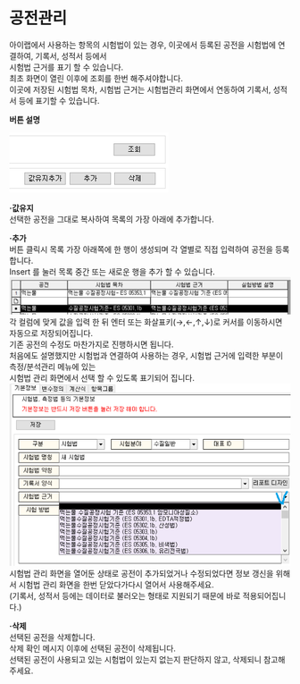 # 공전관리

아이랩에서 사용하는 항목의 시험법이 있는 경우, 이곳에서 등록된 공전을 시험법에 연결하여, 기록서, 성적서 등에서  
시험법 근거를 표기 할 수 있습니다.  
최초 화면이 열린 이후에 조회를 한번 해주셔야합니다.  
이곳에 저장된 시험법 목차, 시험법 근거는 시험법관리 화면에서 연동하여 기록서, 성적서 등에 표기할 수 있습니다.

**버튼 설명**

![](/assets/002공통코드관리/공전관리버튼49.png)

**·값유지**  
선택한 공전을 그대로 복사하여 목록의 가장 아래에 추가합니다.

**·추가**  
버튼 클릭시 목록 가장 아래쪽에 한 행이 생성되며 각 열별로 직접 입력하여 공전을 등록합니다.  
Insert 를 눌러 목록 중간 또는 새로운 행을 추가 할 수 있습니다.  
![](/assets/002공통코드관리/공전관리추가50.png)  
각 컬럼에 맞게 값을 입력 한 뒤 엔터 또는 화살표키\(→,←,↑,↓\)로 커서를 이동하시면 자동으로 저장되어집니다.  
기존 공전의 수정도 마찬가지로 진행하시면 됩니다.  
처음에도 설명했지만 시험법과 연결하여 사용하는 경우, 시험법 근거에 입력한 부분이 측정/분석관리 메뉴에 있는  
시험법 관리 화면에서 선택 할 수 있도록 표기되어 집니다.  
![](/assets/002공통코드관리/공전관리시험법화면51.png)  
시험법 관리 화면을 열어둔 상태로 공전이 추가되었거나 수정되었다면 정보 갱신을 위해서 시험법 관리 화면을 한번 닫았다가다시 열어서 사용해주세요.  
\(기록서, 성적서 등에는 데이터로 불러오는 형태로 지원되기 때문에 바로 적용되어집니다.\)  

**·삭제**  
선택된 공전을 삭제합니다.  
삭제 확인 메시지 이후에 선택된 공전이 삭제됩니다.  
선택된 공전이 사용되고 있는 시험법이 있는지 없는지 판단하지 않고, 삭제되니 참고해주세요.